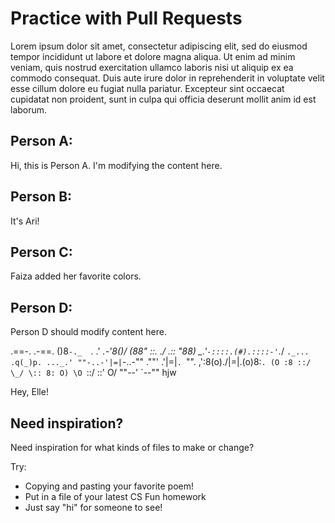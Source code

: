 # Practice with Pull Requests

Lorem ipsum dolor sit amet, consectetur adipiscing elit, sed do eiusmod tempor incididunt ut labore et dolore magna aliqua. Ut enim ad minim veniam, quis nostrud exercitation ullamco laboris nisi ut aliquip ex ea commodo consequat. Duis aute irure dolor in reprehenderit in voluptate velit esse cillum dolore eu fugiat nulla pariatur. Excepteur sint occaecat cupidatat non proident, sunt in culpa qui officia deserunt mollit anim id est laborum.

## Person A:

Hi, this is Person A. I'm modifying the content here.

## Person B:

It's Ari!

## Person C:

Faiza added her favorite colors.

## Person D:

Person D should modify content here.

.==-.                   .-==.
                 \()8`-._  `.   .'  _.-'8()/
                 (88"   ::.  \./  .::   "88)
                  \_.'`-::::.(#).::::-'`._/
                    `._... .q(_)p. ..._.'
                      ""-..-'|=|`-..-""
                      .""' .'|=|`. `"".
                    ,':8(o)./|=|\.(o)8:`.
                   (O :8 ::/ \_/ \:: 8: O)
                    \O `::/       \::' O/
                     ""--'         `--""   hjw

Hey, Elle!

## Need inspiration?

Need inspiration for what kinds of files to make or change?

Try:

- Copying and pasting your favorite poem!
- Put in a file of your latest CS Fun homework
- Just say "hi" for someone to see!
